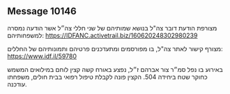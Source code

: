 ## Message 10146

מצורפת הודעת דובר צה"ל בנושא שמותיהם של שני חללי צה״ל אשר הודעה נמסרה למשפחותיהם: https://IDFANC.activetrail.biz/160620248302980239

מצורף קישור לאתר צה"ל, בו מפורסמים ומתעדכנים פרטיהם ותמונותיהם של החללים:
https://www.idf.il/59780

באירוע בו נפל סמ״ר צור אברהם ז״ל, נפצע באורח קשה קצין לוחם במילואים המשמש כחוקר שטח ביחידה 504.
הקצין פונה לקבלת טיפול רפואי בבית חולים, משפחתו עודכנה.


